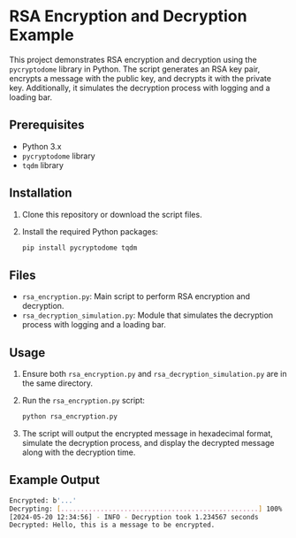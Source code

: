 # RSA Encryption and Decryption Example

This project demonstrates RSA encryption and decryption using the `pycryptodome` library in Python. The script generates an RSA key pair, encrypts a message with the public key, and decrypts it with the private key. Additionally, it simulates the decryption process with logging and a loading bar.

## Prerequisites

- Python 3.x
- `pycryptodome` library
- `tqdm` library

## Installation

1. Clone this repository or download the script files.
2. Install the required Python packages:

    ```sh
    pip install pycryptodome tqdm
    ```

## Files

- `rsa_encryption.py`: Main script to perform RSA encryption and decryption.
- `rsa_decryption_simulation.py`: Module that simulates the decryption process with logging and a loading bar.

## Usage

1. Ensure both `rsa_encryption.py` and `rsa_decryption_simulation.py` are in the same directory.
2. Run the `rsa_encryption.py` script:

    ```sh
    python rsa_encryption.py
    ```

3. The script will output the encrypted message in hexadecimal format, simulate the decryption process, and display the decrypted message along with the decryption time.

## Example Output

```sh
Encrypted: b'...'
Decrypting: [..................................................] 100% 
[2024-05-20 12:34:56] - INFO - Decryption took 1.234567 seconds
Decrypted: Hello, this is a message to be encrypted.
